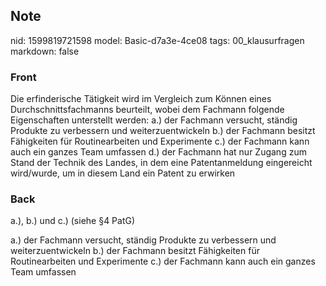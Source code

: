 ## Note
nid: 1599819721598
model: Basic-d7a3e-4ce08
tags: 00_klausurfragen
markdown: false

### Front
Die erfinderische Tätigkeit wird im Vergleich zum Können eines Durchschnittsfachmanns beurteilt, wobei dem Fachmann folgende Eigenschaften unterstellt werden:
a.) der Fachmann versucht, ständig Produkte zu verbessern und weiterzuentwickeln
b.) der Fachmann besitzt Fähigkeiten für Routinearbeiten und Experimente
c.) der Fachmann kann auch ein ganzes Team umfassen
d.) der Fachmann hat nur Zugang zum Stand der Technik des Landes, in dem eine Patentanmeldung eingereicht wird/wurde, um in diesem Land ein Patent zu erwirken

### Back
a.), b.) und c.) (siehe §4 PatG)
<div>
  a.) der Fachmann versucht, ständig Produkte zu verbessern und
  weiterzuentwickeln b.) der Fachmann besitzt Fähigkeiten für
  Routinearbeiten und Experimente c.) der Fachmann kann auch ein
  ganzes Team umfassen
</div>

